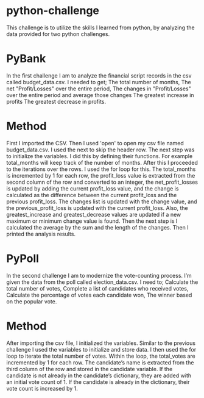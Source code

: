 # python-challenge
This challenge is to utilize the skills I learned from python, by analyzing the data provided for two python challenges.

# PyBank
In the first challenge I am to analyze the financial script records in the csv called budget_data.csv. 
I needed to get;
The total number of months, 
The net "Profit/Losses" over the entire period, 
The changes in "Profit/Losses" over the entire period and average those changes
The greatest increase in profits
The greatest decrease in profits. 

# Method
First I imported the CSV. Then I used 'open' to open my csv file named budget_data.csv. I used the next to skip the header row. 
The next step was to initialize the variables. I did this by defining their functions. For example total_months will keep track of the number of months. 
After this I proceeded to the iterations over the rows. I used the for loop for this. The total_months is incremented by 1 for each row, the profit_loss value is extracted from the second column of the row and converted to an integer, the net_profit_losses is updated by adding the current profit_loss value, and the change is calculated as the difference between the current profit_loss and the previous profit_loss. The changes list is updated with the change value, and the previous_profit_loss is updated with the current profit_loss. Also, the greatest_increase and greatest_decrease values are updated if a new maximum or minimum change value is found.
Then the next step is I calculated the average by the sum and the length of the changes. 
Then I printed the analysis results.

# PyPoll
In the second challenge I am to modernize the vote-counting process. I’m given the data from the poll called election_data.csv.
I need to; Calculate the total number of votes, Complete a list of candidates who received votes, Calculate the percentage of votes each candidate won, The winner based on the popular vote.

# Method
After importing the csv file, I initialized the variables. Similar to the previous challenge I used the variables to initialize and store data. I then used the for loop to iterate the total number of votes. Within the loop, the total_votes are incremented by 1 for each row. The candidate’s name is extracted from the third column of the row and stored in the candidate variable. If the candidate is not already in the candidate’s dictionary, they are added with an initial vote count of 1. If the candidate is already in the dictionary, their vote count is increased by 1.
